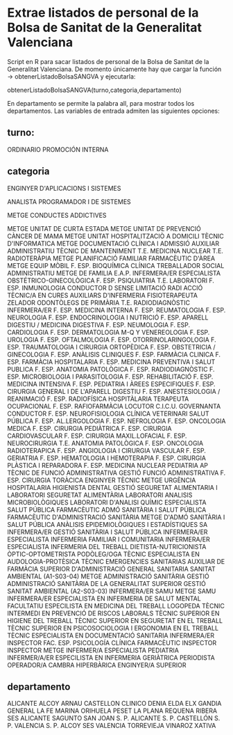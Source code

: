 # Extrae listados de personal de la Bolsa de Sanitat de la Generalitat Valenciana
Script en R para sacar listados de personal de la Bolsa de Sanitat de la Generalitat Valenciana.
De momento únicamente hay que cargar la función -> obtenerListadoBolsaSANGVA y ejecutarla:

obtenerListadoBolsaSANGVA(turno,categoria,departamento)

En departamento se permite la palabra all, para mostrar todos los departamentos.
Las variables de entrada admiten las siguientes opciones:

## turno:
ORDINARIO
PROMOCIÓN INTERNA

## categoria
ENGINYER D'APLICACIONS I SISTEMES

ANALISTA PROGRAMADOR I DE SISTEMES

METGE CONDUCTES ADDICTIVES

METGE UNITAT DE CURTA ESTADA
METGE UNITAT DE PREVENCIÓ CÀNCER DE MAMA
METGE UNITAT HOSPITALITZACIÒ A DOMICILI
TÈCNIC D'INFORMATICA
METGE DOCUMENTACIÓ CLÍNICA I ADMISSIÓ
AUXILIAR ADMINISTRATIU
TÈCNIC DE MANTENIMENT
T.E. MEDICINA NUCLEAR
T.E. RADIOTERÀPIA
METGE PLANIFICACIÓ FAMILIAR
FARMACÈUTIC D'ÀREA
METGE EQUIP MÒBIL
F. ESP. BIOQUÍMICA CLÍNICA
TREBALLADOR SOCIAL
ADMINISTRATIU
METGE DE FAMILIA E.A.P.
INFERMERA/ER ESPECIALISTA OBSTÉTRICO-GINECOLÒGICA
F. ESP. PSIQUIATRIA
T.E. LABORATORI
F. ESP. INMUNOLOGIA
CONDUCTOR D SENSE LIMITACIÓ RADI ACCIÓ
TÈCNIC/A EN CURES AUXILIARS D'INFERMERIA
FISIOTERAPEUTA
ZELADOR
ODONTÒLEGS DE PRIMÀRIA
T.E. RADIODIAGNÒSTIC
INFERMERA/ER
F. ESP. MEDICINA INTERNA
F. ESP. REUMATOLOGIA
F. ESP. NEUROLOGIA
F. ESP. ENDOCRINOLOGIA I NUTRICIÓ
F. ESP. APARELL DIGESTIU / MEDICINA DIGESTIVA
F. ESP. NEUMOLOGIA
F. ESP. CARDIOLOGIA
F. ESP. DERMATOLOGIA M-Q Y VENEREOLOGIA
F. ESP. UROLOGIA
F. ESP. OFTALMOLOGIA
F. ESP. OTORRINOLARINGOLOGIA
F. ESP. TRAUMATOLOGIA I CIRURGIA ORTOPÈDICA
F. ESP. OBSTETRICIA / GINECOLOGIA
F. ESP. ANÀLISIS CLINIQUES
F. ESP. FARMÀCIA CLINICA
F. ESP. FARMÀCIA HOSPITALARIA
F. ESP. MEDICINA PREVENTIVA I SALUT PUBLICA
F. ESP. ANATOMIA PATOLÒGICA
F. ESP. RADIODIAGNÒSTIC
F. ESP. MICROBIOLOGIA I PARASITOLOGIA
F. ESP. REHABILITACIÓ
F. ESP. MEDICINA INTENSIVA
F. ESP. PEDIATRIA I ÀREES ESPECIFIQUES
F. ESP. CIRURGIA GENERAL I DE L'APARELL DIGESTIU
F. ESP. ANESTESIOLOGIA / REANIMACIÓ
F. ESP. RADIOFÍSICA HOSPITÀLARIA
TERAPEUTA OCUPACIONAL
F. ESP. RAFIOFARMÀCIA
LOCUTOR C.I.C.U.
GOVERNANTA
CONDUCTOR
F. ESP. NEUROFISIOLOGIA CLÍNICA
VETERINARI SALUT PÚBLICA
F. ESP. AL.LERGOLOGIA
F. ESP. NEFROLOGIA
F. ESP. ONCOLOGIA MEDICA
F. ESP. CIRURGIA PEDIÀTRICA
F. ESP. CIRURGIA CARDIOVASCULAR
F. ESP. CIRURGIA MAXIL.LOFACIAL
F. ESP. NEUROCIRURGIA
T.E. ANATOMIA PATOLÒGICA
F. ESP. ONCOLOGIA RADIOTERAPICA
F. ESP. ANGIOLOGIA I CIRURGIA VASCULAR
F. ESP. GERIATRIA
F. ESP. HEMATOLOGIA I HEMOTERAPIA
F. ESP. CIRURGIA PLÀSTICA I REPARADORA
F. ESP. MEDICINA NUCLEAR
PEDIATRIA AP
TÈCNIC DE FUNCIÓ ADMINISTRATIVA
GESTIÓ FUNCIÓ ADMINISTRATIVA
F. ESP. CIRURGIA TORÀCICA
ENGINYER TÈCNIC
METGE URGÈNCIA HOSPITALARIA
HIGIENISTA DENTAL
GESTIÓ SEGURETAT ALIMENTARIA I LABORATORI
SEGURETAT ALIMENTÀRIA
LABORATORI ANALISIS MICROBIOLÒGIQUES
LABORATORI D'ANALISI QUÍMIC
ESPECIALISTA SALUT PÚBLICA
FARMACÈUTIC ADMÓ SANITÀRIA I SALUT PÚBLICA
FARMACÈUTIC D'ADMINISTRACIÓ SANITÀRIA
METGE D'ADMÓ SANITÀRIA I SALUT PÚBLICA
ANÀLISIS EPIDEMIOLÒGIQUES I ESTADÍSTIQUES SA
INFERMERA/ER GESTIÓ SANITÀRIA I SALUT PÚBLICA
INFERMERA/ER ESPECIALISTA INFERMERIA FAMILIAR I COMUNITARIA
INFERMERA/ER ESPECIALISTA INFERMERIA DEL TREBALL
DIETISTA-NUTRICIONISTA
ÒPTIC-OPTOMETRISTA
PODÒLEG/OGA
TÈCNIC ESPECIALISTA EN AUDOLOGIA-PROTÈSICA
TÈCNIC EMERGENCIES SANITARIAS
AUXILIAR DE FARMÀCIA
SUPERIOR D'ADMINISTRACIÓ GENERAL SANITARIA
SANITAT AMBIENTAL (A1-S03-04)
METGE ADMINISTRACIÓ SANITÀRIA
GESTIÓ ADMINISTRACIÓ SANITÀRIA DE LA GENERALITAT
SUPERIOR GESTIÓ SANITAT AMBIENTAL (A2-S03-03)
INFERMERA/ER SAMU
METGE SAMU
INFERMERA/ER ESPECIALISTA EN INFERMERIA DE SALUT MENTAL
FACULTATIU ESPECILISTA EN MEDICINA DEL TREBALL
LOGOPEDA
TÈCNIC INTERMEDI EN PREVENCIÓ DE RISCOS LABORALS
TÈCNIC SUPERIOR EN HIGIENE DEL TREBALL
TÈCNIC SUPERIOR EN SEGURETAT EN EL TREBALL
TÈCNIC SUPERIOR EN PSICOSOCIOLOGIA I ERGONOMIA EN EL TREBALL
TÈCNIC ESPECIALISTA EN DOCUMENTACIÓ SANITARIA
INFERMERA/ER INSPECTOR
FAC. ESP. PSICOLOGÍA CLÍNICA
FARMACÈUTIC INSPECTOR
INSPECTOR METGE
INFERMER/A ESPECIALISTA PEDIATRIA
INFERMER/A/ER ESPECILISTA EN INFERMERIA GERIÀTRICA
PERIODISTA
OPERADOR/A CAMBRA HIPERBÀRICA
ENGINYER/A SUPERIOR

## departamento
ALICANTE
ALCOY
ARNAU
CASTELLON
CLINICO
DENIA
ELDA
ELX
GANDIA
GENERAL
LA FE
MARINA
ORIHUELA
PESET
LA PLANA
REQUENA
RIBERA
SES ALICANTE
SAGUNTO
SAN JOAN
S. P. ALICANTE
S. P.  CASTELLÓN
S. P. VALENCIA
S. P. ALCOY
SES VALENCIA
TORREVIEJA
VINAROZ
XATIVA


